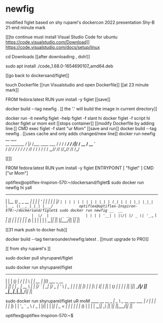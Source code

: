 # newfig
modified figlet based on shy ruparel's dockercon 2022 presentation
Shy-B 21-end minute mark

[[[to continue must install Visual Studio Code for ubuntu https://code.visualstudio.com/Download]]
https://code.visualstudio.com/docs/setup/linux

cd Downloads [[after downloading , doh!]]

sudo apt install ./code_1.68.0-1654690107_amd64.deb

[[go back to dockersand/figlet]]

touch Dockerfile
[[run Visualstudio and open Dockerfile]]
[[at 23 minute mark]]

FROM fedora:latest
RUN yum install -y figlet
[[save]]

docker build --tag newfig .
[[ the '.' will build the image in current directory]]

docker run -it newfig
figlet -help
figlet -f slant hi docker
figlet -f script hi docker
figlet ur mom
exit [[stops container]]
[[modify Dockerfile by adding line:]]
CMD exec figlet -f slant "ur Mom"
[[save and run]]
docker build --tag newfig .
[[uses cache and only adds changed/new line]]
docker run newfig
             __  ___              
  __  _______   /  |/  /___  ____ ___ 
 / / / / ___/  / /|_/ / __ \/ __ `__ \
/ /_/ / /     / /  / / /_/ / / / / / /
\__,_/_/     /_/  /_/\____/_/ /_/ /_/ 

[[]]

FROM fedora:latest
RUN yum install -y figlet
ENTRYPOINT [ "figlet" ]
CMD ["ur Mom"]
                                    
optiflex@optiflex-Inspiron-570:~/dockersand/figlet$ sudo docker run newfig hi yall
 _     _               _ _ 
| |__ (_)  _   _  __ _| | |
| '_ \| | | | | |/ _` | | |
| | | | | | |_| | (_| | | |
|_| |_|_|  \__, |\__,_|_|_|
           |___/           
optiflex@optiflex-Inspiron-570:~/dockersand/figlet$ sudo docker run newfig
              __  __                 
 _   _ _ __  |  \/  | ___  _ __ ___  
| | | | '__| | |\/| |/ _ \| '_ ` _ \ 
| |_| | |    | |  | | (_) | | | | | |
 \__,_|_|    |_|  |_|\___/|_| |_| |_|
                                     
[[31 mark push to docker hub]]

docker build --tag tierrarounder/newfig:latest .
[[must upgrade to PRO]]

[[ from shy ruparel's ]]

sudo docker pull shyruparel/figlet

sudo docker run shyruparel/figlet
 _   _ _       _ ____    _   _       _   _             
| | | (_)     | / ___|  | \ | | __ _| |_(_) ___  _ __  
| |_| | |  _  | \___ \  |  \| |/ _` | __| |/ _ \| '_ \ 
|  _  | | | |_| |___) | | |\  | (_| | |_| | (_) | | | |
|_| |_|_|  \___/|____/  |_| \_|\__,_|\__|_|\___/|_| |_|
                                                       
sudo docker run shyruparel/figlet uR moM
       ____                    __  __ 
 _   _|  _ \   _ __ ___   ___ |  \/  |
| | | | |_) | | '_ ` _ \ / _ \| |\/| |
| |_| |  _ <  | | | | | | (_) | |  | |
 \__,_|_| \_\ |_| |_| |_|\___/|_|  |_|
                                      
optiflex@optiflex-Inspiron-570:~$ 
